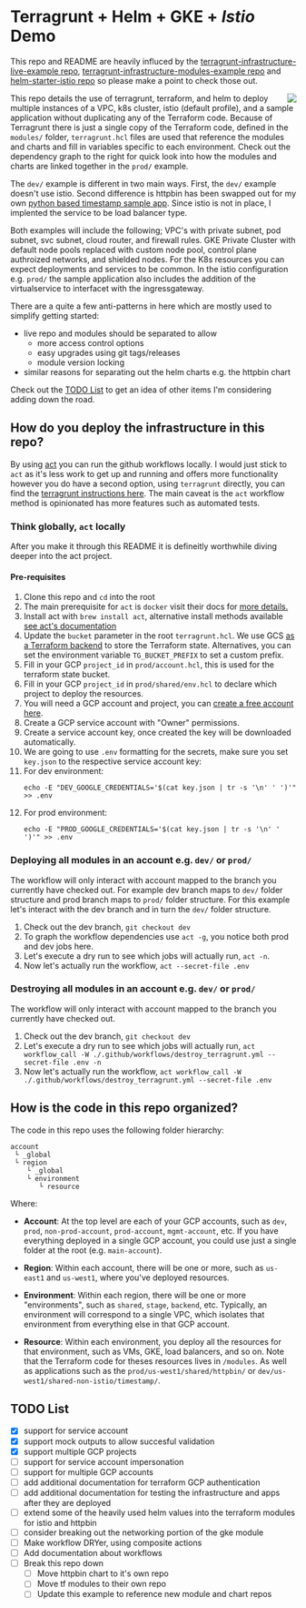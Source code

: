 # Terragrunt + Helm + GKE + _Istio_ Demo

This repo and README are heavily influced by the [terragrunt-infrastructure-live-example repo](https://github.com/gruntwork-io/terragrunt-infrastructure-live-example), [terragrunt-infrastructure-modules-example
repo](https://github.com/gruntwork-io/terragrunt-infrastructure-modules-example) and [helm-starter-istio repo](https://github.com/salesforce/helm-starter-istio) so please make a point to check those out.

<img align="right" src="https://i.imgur.com/6cM2eUU.png">

This repo details the use of terragrunt, terraform, and helm to
deploy multiple instances of a VPC, k8s cluster, istio (default profile), and a sample application without duplicating any of the Terraform code. Because of Terragrunt there is just a single copy of
the Terraform code, defined in the `modules/` folder, `terragrunt.hcl` files are used that reference the modules and charts and fill in variables specific to each
environment. Check out the dependency graph to the right for quick look into how the modules and charts are linked together in the `prod/` example. 

The `dev/` example is different in two main ways. First, the `dev/` example doesn't use istio. Second difference is httpbin has been swapped out for my own [python based timestamp sample app](https://github.com/masterrrp/timestamp). Since istio is not in place, I implented the service to be load balancer type.

Both examples will include the following; VPC's with private subnet, pod subnet, svc subnet, cloud router, and firewall rules. GKE Private Cluster with default node pools replaced with custom node pool, control plane authroized networks, and shielded nodes. For the K8s resources you can expect deployments and services to be common. In the istio configuration e.g. `prod/` the sample application also includes the addition of the virtualservice to interfacet with the ingressgateway. 

There are a quite a few anti-patterns in here which are mostly used to simplify getting started:
- live repo and modules should be separated to allow 
  - more access control options
  - easy upgrades using git tags/releases
  - module version locking
- similar reasons for separating out the helm charts e.g. the httpbin chart
  
Check out the [TODO List](#TODO-List) to get an idea of other items I'm considering adding down the road.

<!-- <br clear="right"/> -->

## How do you deploy the infrastructure in this repo?

By using [act](https://github.com/nektos/act) you can  run the github workflows locally. I would just stick to `act` as it's less work to get up and running and offers more functionality however you do have a second option, using `terragrunt` directly, you can find the [terragrunt instructions here](TERRAGRUNT.md). The main caveat is the `act` workflow method is opinionated has more features such as automated tests.

### Think globally, `act` locally

After you make it through this README it is defineitly worthwhile diving deeper into the act project. 

#### Pre-requisites

1. Clone this repo and `cd` into the root
2. The main prerequisite for `act` is `docker` visit their docs for [more details.](https://github.com/nektos/act#necessary-prerequisites-for-running-act)
3. Install act with `brew install act`, alternative install methods available [see act's documentation](https://github.com/nektos/act#installation-through-package-managers)
4. Update the `bucket` parameter in the root `terragrunt.hcl`. We use GCS [as a Terraform
   backend](https://www.terraform.io/docs/backends/types/gcs.html) to store the
   Terraform state. Alternatives, you can
   set the environment variable `TG_BUCKET_PREFIX` to set a custom prefix.
5. Fill in your GCP `project_id` in `prod/account.hcl`, this is used for the terraform state bucket.
6. Fill in your GCP `project_id` in `prod/shared/env.hcl` to declare which project to deploy the resources.
7. You will need a GCP account and project, you can [create a free account here](https://cloud.google.com/free).
8. Create a GCP service account with "Owner" permissions.
9. Create a service account key, once created the key will be downloaded automatically.
10. We are going to use `.env` formatting for the secrets, make sure you set `key.json` to the respective service account key:
   1. For dev environment:
      ```
      echo -E "DEV_GOOGLE_CREDENTIALS='$(cat key.json | tr -s '\n' ' ')'" >> .env
      ```
   2. For prod environment:
      ```
      echo -E "PROD_GOOGLE_CREDENTIALS='$(cat key.json | tr -s '\n' ' ')'" >> .env
      ```

### Deploying all modules in an account e.g. `dev/` or `prod/`

The workflow will only interact with account mapped to the branch you currently have checked out. For example dev branch maps to `dev/` folder structure and prod branch maps to `prod/` folder structure. For this example let's interact with the dev branch and in turn the `dev/` folder structure.

1. Check out the dev branch, `git checkout dev`
2. To graph the workflow dependencies use `act -g`, you notice both prod and dev jobs here.
3. Let's execute a dry run to see which jobs will actually run, `act -n`. 
4. Now let's actually run the workflow, `act --secret-file .env`

### Destroying all modules in an account e.g. `dev/` or `prod/`

The workflow will only interact with account mapped to the branch you currently have checked out.

1. Check out the dev branch, `git checkout dev`
2. Let's execute a dry run to see which jobs will actually run, `act workflow_call -W ./.github/workflows/destroy_terragrunt.yml --secret-file .env -n`
3. Now let's actually run the workflow, `act workflow_call -W ./.github/workflows/destroy_terragrunt.yml --secret-file .env`

## How is the code in this repo organized?

The code in this repo uses the following folder hierarchy:

```
account
 └ _global
 └ region
    └ _global
    └ environment
       └ resource
```

Where:

* **Account**: At the top level are each of your GCP accounts, such as `dev`, `prod`, `non-prod-account`, `prod-account`, `mgmt-account`,
  etc. If you have everything deployed in a single GCP account, you could use just a single folder at the root (e.g.
  `main-account`).

* **Region**: Within each account, there will be one or more, such as
  `us-east1` and `us-west1`, where you've deployed resources.

* **Environment**: Within each region, there will be one or more "environments", such as `shared`, `stage`, `backend`, etc. Typically,
  an environment will correspond to a single VPC, which
  isolates that environment from everything else in that GCP account.

* **Resource**: Within each environment, you deploy all the resources for that environment, such as VMs, GKE, load balancers, and so on. Note that the Terraform code for theses resources lives in `/modules`. As well as applications such as the `prod/us-west1/shared/httpbin/` or `dev/us-west1/shared-non-istio/timestamp/`.

## TODO List
- [x] support for service account
- [x] support mock outputs to allow succesful validation
- [x] support multiple GCP projects
- [ ] support for service account impersonation
- [ ] support for multiple GCP accounts
- [ ] add additional documentation for terraform GCP authentication
- [ ] add additional documentation for testing the infrastructure and apps after they are deployed
- [ ] extend some of the heavily used helm values into the terraform modules for istio and httpbin
- [ ] consider breaking out the networking portion of the gke module
- [ ] Make workflow DRYer, using composite actions
- [ ] Add documentation about workflows
- [ ] Break this repo down
  - [ ] Move httpbin chart to it's own repo
  - [ ] Move tf modules to their own repo
  - [ ] Update this example to reference new module and chart repos